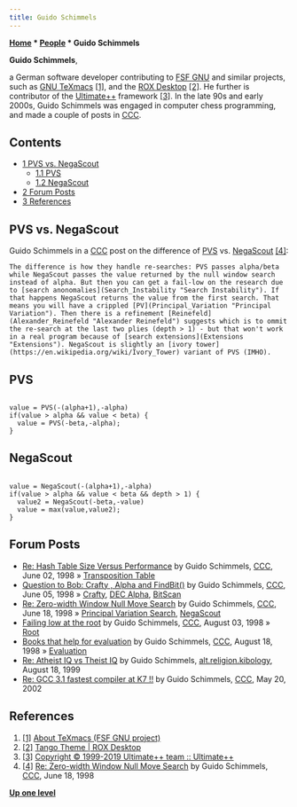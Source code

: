 ```yaml
---
title: Guido Schimmels
---
```

**[Home](Home "Home") * [People](People "People") * Guido Schimmels**

**Guido Schimmels**,

a German software developer contributing to [FSF GNU](Free_Software_Foundation "Free Software Foundation") and similar projects, such as [GNU TeXmacs](https://en.wikipedia.org/wiki/GNU_TeXmacs) <a id="cite-note-1" href="#cite-ref-1">[1]</a>, and the [ROX Desktop](https://en.wikipedia.org/wiki/ROX_Desktop) <a id="cite-note-2" href="#cite-ref-2">[2]</a>.
He further is contributor of the [Ultimate++](https://en.wikipedia.org/wiki/Ultimate%2B%2B) framework <a id="cite-note-3" href="#cite-ref-3">[3]</a>.
In the late 90s and early 2000s, Guido Schimmels was engaged in computer chess programming, and made a couple of posts in [CCC](CCC "CCC").

## Contents

- [1 PVS vs. NegaScout](#pvs-vs.-negascout)
  - [1.1 PVS](#pvs)
  - [1.2 NegaScout](#negascout)
- [2 Forum Posts](#forum-posts)
- [3 References](#references)

## PVS vs. NegaScout

Guido Schimmels in a [CCC](CCC "CCC") post on the difference of [PVS](Principal_Variation_Search "Principal Variation Search") vs. [NegaScout](NegaScout "NegaScout") <a id="cite-note-4" href="#cite-ref-4">[4]</a>:

```
The difference is how they handle re-searches: PVS passes alpha/beta while NegaScout passes the value returned by the null window search instead of alpha. But then you can get a fail-low on the research due to [search anonomalies](Search_Instability "Search Instability"). If that happens NegaScout returns the value from the first search. That means you will have a crippled [PV](Principal_Variation "Principal Variation"). Then there is a refinement [Reinefeld](Alexander_Reinefeld "Alexander Reinefeld") suggests which is to ommit the re-search at the last two plies (depth > 1) - but that won't work in a real program because of [search extensions](Extensions "Extensions"). NegaScout is slightly an [ivory tower](https://en.wikipedia.org/wiki/Ivory_Tower) variant of PVS (IMHO).  

```

## PVS

```

value = PVS(-(alpha+1),-alpha)
if(value > alpha && value < beta) {
  value = PVS(-beta,-alpha);
}

```

## NegaScout

```

value = NegaScout(-(alpha+1),-alpha)
if(value > alpha && value < beta && depth > 1) {
  value2 = NegaScout(-beta,-value)
  value = max(value,value2);
}

```

## Forum Posts

- [Re: Hash Table Size Versus Performance](https://www.stmintz.com/ccc/index.php?id=19790) by Guido Schimmels, [CCC](CCC "CCC"), June 02, 1998 » [Transposition Table](Transposition_Table "Transposition Table")
- [Question to Bob: Crafty , Alpha and FindBit()](https://www.stmintz.com/ccc/index.php?id=20057) by Guido Schimmels, [CCC](CCC "CCC"), June 05, 1998 » [Crafty](Crafty "Crafty"), [DEC Alpha](DEC_Alpha "DEC Alpha"), [BitScan](BitScan "BitScan")
- [Re: Zero-width Window Null Move Search](https://www.stmintz.com/ccc/index.php?id=20868) by Guido Schimmels, [CCC](CCC "CCC"), June 18, 1998 » [Principal Variation Search](Principal_Variation_Search "Principal Variation Search"), [NegaScout](NegaScout "NegaScout")
- [Failing low at the root](https://www.stmintz.com/ccc/index.php?id=23672) by Guido Schimmels, [CCC](CCC "CCC"), August 03, 1998 » [Root](Root "Root")
- [Books that help for evaluation](https://www.stmintz.com/ccc/index.php?id=25012) by Guido Schimmels, [CCC](CCC "CCC"), August 18, 1998 » [Evaluation](Evaluation "Evaluation")
- [Re: Atheist IQ vs Theist IQ](https://groups.google.com/d/msg/alt.religion.kibology/vMQhc1hJc7Q/xpnuVGQYZa4J) by Guido Schimmels, [alt.religion.kibology](https://groups.google.com/forum/?fromgroups=#!forum/alt.religion.kibology), August 18, 1999
- [Re: GCC 3.1 fastest compiler at K7 !!](https://www.stmintz.com/ccc/index.php?id=230559) by Guido Schimmels, [CCC](CCC "CCC"), May 20, 2002

## References

1. <a id="cite-ref-1" href="#cite-note-1">[1]</a> [About TeXmacs (FSF GNU project)](http://www.texmacs.org/tmweb/manual/webman-about.en.html)
1. <a id="cite-ref-2" href="#cite-note-2">[2]</a> [Tango Theme | ROX Desktop](http://rox.sourceforge.net/desktop/node/270.html)
1. <a id="cite-ref-3" href="#cite-note-3">[3]</a> [Copyright © 1999-2019 Ultimate++ team :: Ultimate++](http://www.ultimatepp.org/app$ide$About$en-us.html)
1. <a id="cite-ref-4" href="#cite-note-4">[4]</a> [Re: Zero-width Window Null Move Search](https://www.stmintz.com/ccc/index.php?id=20868) by Guido Schimmels, [CCC](CCC "CCC"), June 18, 1998

**[Up one level](People "People")**

